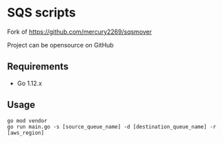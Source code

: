 # SQS scripts

Fork of https://github.com/mercury2269/sqsmover

Project can be opensource on GitHub

## Requirements

- Go 1.12.x

## Usage

```
go mod vendor
go run main.go -s [source_queue_name] -d [destination_queue_name] -r [aws_region]
```
